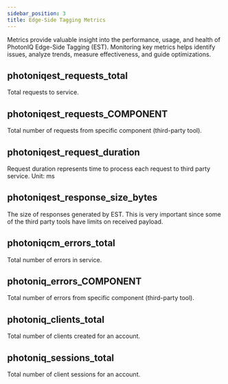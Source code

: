 ```yaml
---
sidebar_position: 3
title: Edge-Side Tagging Metrics
---
```


Metrics provide valuable insight into the performance, usage, and health of PhotonIQ Edge-Side Tagging (EST). Monitoring key metrics helps identify issues, analyze trends, measure effectiveness, and guide optimizations.

## photoniqest_requests_total

Total requests to service.

## photoniqest_requests_COMPONENT

Total number of requests from specific component (third-party tool).

## photoniqest_request_duration

Request duration represents time to process each request to third party service. Unit: ms

## photoniqest_response_size_bytes

The size of responses generated by EST. This is very important since some of the third party tools have limits on received payload.

## photoniqcm_errors_total

Total number of errors in service.

## photoniq_errors_COMPONENT

Total number of errors from specific component (third-party tool).

## photoniq_clients_total

Total number of clients created for an account.

## photoniq_sessions_total

Total number of client sessions for an account.
